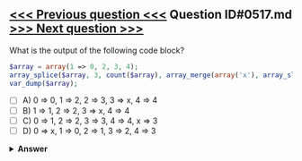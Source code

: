 [<<< Previous question <<<](0516.md)   Question ID#0517.md   [>>> Next question >>>](0518.md)
---

What is the output of the following code block?

```php
$array = array(1 => 0, 2, 3, 4);
array_splice($array, 3, count($array), array_merge(array('x'), array_slice($array, 3))); 
var_dump($array);
```

- [ ] A) 0 => 0, 1 => 2, 2 => 3, 3 => x, 4 => 4
- [ ] B) 1 => 1, 2 => 2, 3 => x, 4 => 4
- [ ] C) 0 => 1, 2 => 2, 3 => 3, 4 => 4, x => 3
- [ ] D) 0 => x, 1 => 0, 2 => 1, 3 => 2, 4 => 3

<details><summary><b>Answer</b></summary>
<p>
  Answer: <strong>A</strong>
</p>
</details>
